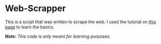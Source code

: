 # Web-Scrapper

This is a script that was written to scrape the web. I used the tutorial on [this page](https://medium.com/code-to-express/introduction-to-web-scraping-using-python-e5bc74b0b35e) to learn the basics.

***Note:*** *This code is only meant for learning purposes.*